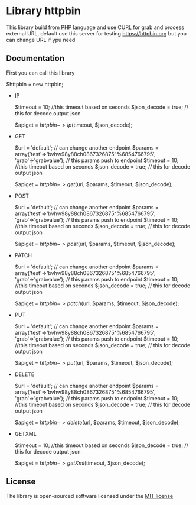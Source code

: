 # Library httpbin

This library build from PHP language and use CURL for grab and process external URL, default use this server for testing https://httpbin.org but you can change URL if ypu need

## Documentation

First you can call this library

$httpbin = new httpbin;

- IP

  $timeout = 10; //this timeout based on seconds
  $json_decode = true; // this for decode output json

  $apiget = $httpbin->ip($timeout, $json_decode);

- GET

  $url = 'default'; // can change another endpoint
  $params = array('test'=>'bvhw98y88ch0867326875^%6854766795', 'grab'=>'grabvalue'); // this params push to endpoint
  $timeout = 10; //this timeout based on seconds
  $json_decode = true; // this for decode output json

  $apiget = $httpbin->get($url, $params, $timeout, $json_decode);

- POST

  $url = 'default'; // can change another endpoint
  $params = array('test'=>'bvhw98y88ch0867326875^%6854766795', 'grab'=>'grabvalue'); // this params push to endpoint
  $timeout = 10; //this timeout based on seconds
  $json_decode = true; // this for decode output json
  
  $apiget = $httpbin->post($url, $params, $timeout, $json_decode);

- PATCH

  $url = 'default'; // can change another endpoint
  $params = array('test'=>'bvhw98y88ch0867326875^%6854766795', 'grab'=>'grabvalue'); // this params push to endpoint
  $timeout = 10; //this timeout based on seconds
  $json_decode = true; // this for decode output json
  
  $apiget = $httpbin->patch($url, $params, $timeout, $json_decode);

- PUT

  $url = 'default'; // can change another endpoint
  $params = array('test'=>'bvhw98y88ch0867326875^%6854766795', 'grab'=>'grabvalue'); // this params push to endpoint
  $timeout = 10; //this timeout based on seconds
  $json_decode = true; // this for decode output json
  
  $apiget = $httpbin->put($url, $params, $timeout, $json_decode);

- DELETE

  $url = 'default'; // can change another endpoint
  $params = array('test'=>'bvhw98y88ch0867326875^%6854766795', 'grab'=>'grabvalue'); // this params push to endpoint
  $timeout = 10; //this timeout based on seconds
  $json_decode = true; // this for decode output json
  
  $apiget = $httpbin->delete($url, $params, $timeout, $json_decode);

- GETXML

  $timeout = 10; //this timeout based on seconds
  $json_decode = true; // this for decode output json
  
  $apiget = $httpbin->getXml($timeout, $json_decode);

## License

The library is open-sourced software licensed under the [MIT license](http://opensource.org/licenses/MIT)
